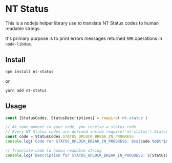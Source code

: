 # NT Status

This is a nodejs helper library use to translate NT Status codes to human readable strings.

It's primary purpose is to print errors messages returned `SMB` operations in `node-libdsm`.

## Install

`npm install nt-status`

or

`yarn add nt-status`

## Usage

```javascript
const {StatusCodes, StatusDescriptions} = require('nt-status')

// At some moment in your code, you receive a status code
// Every NT Status codes are defined inside require('nt-status').StatusCodes
const code = StatusCodes.STATUS_OPLOCK_BREAK_IN_PROGRESS
console.log(`Code for STATUS_OPLOCK_BREAK_IN_PROGRESS: 0x${code.toString(16)}`)

// Translate code to human readable string
console.log(`Description for STATUS_OPLOCK_BREAK_IN_PROGRESS: ${StatusDescriptions[code]}`)
```
